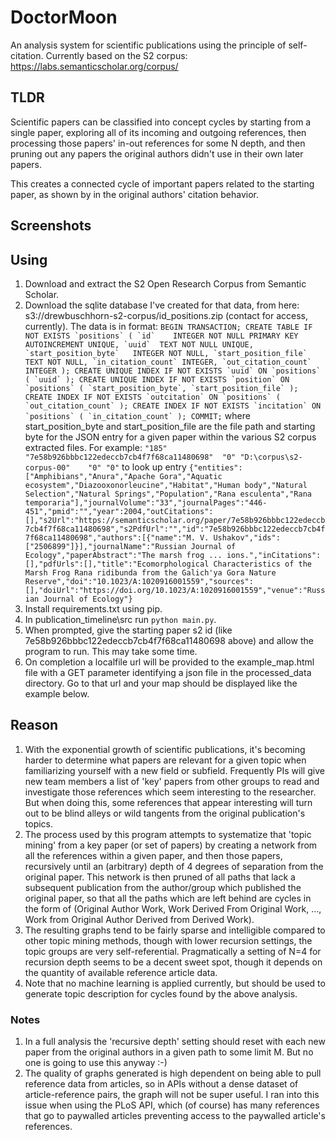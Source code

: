 # DoctorMoon
An analysis system for scientific publications using the principle of self-citation. 
Currently based on the S2 corpus: https://labs.semanticscholar.org/corpus/

## TLDR
Scientific papers can be classified into concept cycles by starting from a single paper, exploring all of its incoming and outgoing references, 
then processing those papers' in-out references for some N depth, and then pruning out any papers the original authors didn't use in their own later papers.

This creates a connected cycle of important papers related to the starting paper, as shown by in the original authors' citation behavior.

## Screenshots

## Using
1. Download and extract the S2 Open Research Corpus from Semantic Scholar. 
1. Download the sqlite database I've created for that data, from here: s3://drewbuschhorn-s2-corpus/id_positions.zip (contact for access, currently). The data is in format: ```BEGIN TRANSACTION;
CREATE TABLE IF NOT EXISTS `positions` (
	`id`	INTEGER NOT NULL PRIMARY KEY AUTOINCREMENT UNIQUE,
	`uuid`	TEXT NOT NULL UNIQUE,
	`start_position_byte`	INTEGER NOT NULL,
	`start_position_file`	TEXT NOT NULL,
	`in_citation_count`	INTEGER,
	`out_citation_count`	INTEGER
);
CREATE UNIQUE INDEX IF NOT EXISTS `uuid` ON `positions` (
	`uuid`
);
CREATE UNIQUE INDEX IF NOT EXISTS `position` ON `positions` (
	`start_position_byte`,
	`start_position_file`
);
CREATE INDEX IF NOT EXISTS `outcitation` ON `positions` (
	`out_citation_count`
);
CREATE INDEX IF NOT EXISTS `incitation` ON `positions` (
	`in_citation_count`
);
COMMIT;``` where start_position_byte and start_position_file are the file path and starting byte for the JSON entry for a given paper within the various S2 corpus extracted files. For example: ```"185"	"7e58b926bbbc122edeccb7cb4f7f68ca11480698"	"0"	"D:\corpus\s2-corpus-00"	"0"	"0"``` to look up entry ```{"entities":["Amphibians","Anura","Apache Gora","Aquatic ecosystem","Diazooxonorleucine","Habitat","Human body","Natural Selection","Natural Springs","Population","Rana esculenta","Rana temporaria"],"journalVolume":"33","journalPages":"446-451","pmid":"","year":2004,"outCitations":[],"s2Url":"https://semanticscholar.org/paper/7e58b926bbbc122edeccb7cb4f7f68ca11480698","s2PdfUrl":"","id":"7e58b926bbbc122edeccb7cb4f7f68ca11480698","authors":[{"name":"M. V. Ushakov","ids":["2506899"]}],"journalName":"Russian Journal of Ecology","paperAbstract":"The marsh frog ... ions.","inCitations":[],"pdfUrls":[],"title":"Ecomorphological Characteristics of the Marsh Frog Rana ridibunda from the Galich'ya Gora Nature Reserve","doi":"10.1023/A:1020916001559","sources":[],"doiUrl":"https://doi.org/10.1023/A:1020916001559","venue":"Russian Journal of Ecology"}```
1. Install requirements.txt using pip.
1. In publication_timeline\src run `python main.py`.
1. When prompted, give the starting paper s2 id (like 7e58b926bbbc122edeccb7cb4f7f68ca11480698 above) and allow the program to run. This may take some time.
1. On completion a localfile url will be provided to the example_map.html file with a GET parameter identifying a json file in the processed_data directory. Go to that url and your map should be displayed like the example below.

## Reason
1. With the exponential growth of scientific publications, it's becoming harder to determine what papers are relevant for a given topic when familiarizing yourself with a new field or subfield. Frequently PIs will give new team members a list of 'key' papers from other groups to read and investigate those references which seem interesting to the researcher. But when doing this, some references that appear interesting will turn out to be blind alleys or wild tangents from the original publication's topics.
2. The process used by this program attempts to systematize that 'topic mining' from a key paper (or set of papers) by creating a network from all the references within a given paper, and then those papers, recursively until an (arbitrary) depth of 4 degrees of separation from the original paper.  This network is then pruned of all paths that lack a subsequent publication from the author/group which published the original paper, so that all the paths which are left behind are cycles in the form of (Original Author Work, Work Derived From Original Work, ..., Work from Original Author Derived from Derived Work).
3. The resulting graphs tend to be fairly sparse and intelligible compared to other topic mining methods, though with lower recursion settings, the topic groups are very self-referential.  Pragmatically a setting of N=4 for recursion depth seems to be a decent sweet spot, though it depends on the quantity of available reference article data.
4. Note that no machine learning is applied currently, but should be used to generate topic description for cycles found by the above analysis.

### Notes
1. In a full analysis the 'recursive depth' setting should reset with each new paper from the original authors in a given path to some limit M. But no one is going to use this anyway :-)
2. The quality of graphs generated is high dependent on being able to pull reference data from articles, so in APIs without a dense dataset of article-reference pairs, the graph will not be super useful. I ran into this issue when using the PLoS API, which (of course) has many references that go to paywalled articles preventing access to the paywalled article's references.
